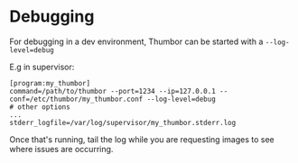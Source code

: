 # Debugging

For debugging in a dev environment, Thumbor can be started with a ```--log-level=debug```

E.g in supervisor:

```
[program:my_thumbor]
command=/path/to/thumbor --port=1234 --ip=127.0.0.1 --conf=/etc/thumbor/my_thumbor.conf --log-level=debug
# other options
...
stderr_logfile=/var/log/supervisor/my_thumbor.stderr.log
```
Once that's running, tail the log while you are requesting images to see where issues are occurring.
